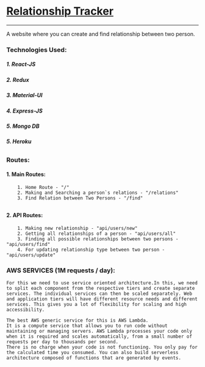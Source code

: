 # [Relationship Tracker](https://relations-raftlab.herokuapp.com/)

---

A website where you can create and find relationship between two person.

### Technologies Used:

##### 1. React-JS

##### 2. Redux

##### 3. Material-UI

##### 4. Express-JS

##### 5. Mongo DB

##### 5. Heroku

##

##

### Routes:

#### 1. Main Routes:

        1. Home Route - "/"
        2. Making and Searching a person`s relations - "/relations"
        3. Find Relation between Two Persons - "/find"

##

#### 2. API Routes:

        1. Making new relationship - "api/users/new"
        2. Getting all relationships of a person - "api/users/all"
        3. Finding all possible relationships between two persons - "api/users/find"
        4. For updating relationship type between two person - "api/users/update"


### AWS SERVICES (1M requests / day):

    For this we need to use service oriented architecture.In this, we need to split each component from the respective tiers and create separate services. The individual services can then be scaled separately. Web and application tiers will have different resource needs and different services. This gives you a lot of flexibility for scaling and high accessibility.

    The best AWS generic service for this is AWS Lambda.
    It is a compute service that allows you to run code without maintaining or managing servers. AWS Lambda processes your code only when it is required and scales automatically, from a small number of requests per day to thousands per second.
    There is no charge when your code is not functioning. You only pay for the calculated time you consumed. You can also build serverless architecture composed of functions that are generated by events.
